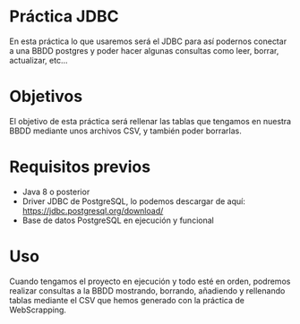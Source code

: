 # Práctica JDBC
En esta práctica lo que usaremos será el JDBC para así podernos conectar a una BBDD postgres y poder hacer algunas consultas como leer, borrar,
actualizar, etc...

# Objetivos
El objetivo de esta práctica será rellenar las tablas que tengamos en nuestra BBDD mediante unos archivos CSV, y también poder borrarlas.

# Requisitos previos
- Java 8 o posterior
- Driver JDBC de PostgreSQL, lo podemos descargar de aquí: https://jdbc.postgresql.org/download/
- Base de datos PostgreSQL en ejecución y funcional

# Uso
Cuando tengamos el proyecto en ejecución y todo esté en orden, podremos realizar consultas a la BBDD mostrando, borrando, añadiendo y rellenando tablas mediante
el CSV que hemos generado con la práctica de WebScrapping.
